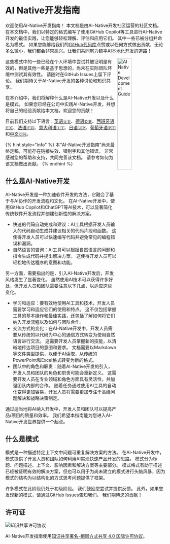 # AI Native开发指南

欢迎使用AI-Native开发指南！
本文档是由AI-Native开发社区运营的社区文档。
在本文档中，我们以特定的格式编写了使用GitHub Copilot等工具进行AI-Native开发的最佳实践，让您能够轻松理解、评估和应用它们。
其中一些已被分组并命名为模式。
如果您能够给我们的[GitHub代码库](https://github.com/AI-Native-Development/docs)点赞或以任何方式做出贡献，无论多么微小，我们都会非常高兴。让我们共同努力铺平AI本地化开发的道路！

<img align="right" src="../../top.png" title="AI Native Development Guide" width="30%">

这些模式中的一些已经在个人环境中尝试并被证明是有效的，但是其他一些是基于思想的，尚未在实际团队环境中测试其有效性。
请随时在GitHub Issues上留下评论。
我们期待关于AI-Native开发的各种讨论和知识共享。

在本介绍中，我们将解释什么是AI-Native开发以及什么是模式。
如果您已经在公司中实践AI-Native开发，并想将自己的经验贡献给本文档，欢迎您的贡献！

目前我们支持以下语言：[英语🇺🇸](https://www.ai-native.dev/docs/)、[德语🇩🇪](https://www.ai-native.dev/docs/v/de/)、[西班牙语🇪🇸](https://www.ai-native.dev/docs/v/es/)、[法语🇫🇷](https://www.ai-native.dev/docs/v/fr/)、[意大利语🇮🇹](https://www.ai-native.dev/docs/v/it/)、[日语🇯🇵](https://www.ai-native.dev/docs/v/ja/)、[葡萄牙语🇵🇹](https://www.ai-native.dev/docs/v/pt/)和[中文🇨🇳](https://www.ai-native.dev/docs/v/zh/)。

{% hint style="info" %}
本“AI-Native开发指南”尚未最终定稿，可能存在链接失效、错别字和其他错误。
非常感谢您的帮助和支持，共同完善该文档。
请参考如何为该文档做出贡献。
{% endhint %}

## 什么是AI-Native开发

AI-Native开发是一种加速软件开发的方法，它融合了基于与AI协作的开发流程和文化。
在AI-Native开发中，使用GitHub Copilot和ChatGPT等AI技术，可以显著简化传统软件开发流程并创建创新性的解决方案。

* 快速的代码自动完成和建议：AI工具根据开发人员输入的代码自动生成并建议相关的代码片段和函数。
这使得开发人员可以快速编写代码并避免常见的编程错误和漏洞。
* 自然语言的咨询：AI工具可以根据自然语言的问题和指令生成代码并提出解决方案。
这使得开发人员可以轻松地传达程序的意图和功能。

另一方面，需要指出的是，引入AI-Native开发后，开发风格发生了显著变化。
虽然使用AI技术可以获得许多好处，但开发人员和团队需要注意以下几点，以适应这些变化。

* 学习和适应：要有效地使用AI工具和技术，开发人员需要学习和适应它们的使用和特点。
这不仅包括掌握工具的基本操作和最佳实践，还包括了解如何将它们纳入开发流程以及如何与团队合作。
* 交流方式的变化：在AI-Native开发中，开发人员需要从传统的以代码为中心的通信方式转变为使用自然语言进行交流。
这需要开发人员掌握新的技能，以清晰地传达项目的意图和要求。
文档需要以Markdown等文件类型提供，以便于AI读取，从传统的PowerPoint和Excel格式转变为新的格式。
* 团队中的角色和职责：随着AI-Native开发的引入，开发人员和团队的角色和职责可能会重新定义。
这需要开发人员在专业领域和角色方面具有灵活性，并加强团队内部的合作。
随着任务通过使用AI工具的自动化变得更加容易，开发人员将需要更加专注于高级问题解决和战略决策制定。

通过适当地将AI纳入开发中，开发人员和团队可以提高产品/项目的质量和效率。
我们希望本指南能为您进入AI-Native开发世界提供一个起点。

## 什么是模式

模式是一种描述特定上下文中问题可重复解决方案的方法。
在AI-Native开发中，模式提供了开发人员和团队如何利用AI实现快速产品开发的思路。
模式分为标题、问题描述、上下文、影响因素和解决方案等主要部分。
模式格式有助于描述已经被证明有效的解决方案，但也可以用于为尚未建立的模式进行头脑风暴，因为模式的结构为以结构化的方式思考问题提供了框架。

许多模式在此阶段仍处于初级阶段。
我们鼓励您尝试并提供反馈。
此外，如果您发现新的模式，请通过GitHub Issues告知我们。
我们期待您的贡献！

## 许可证

![知识共享许可协议](https://i.creativecommons.org/l/by-sa/4.0/88x31.png)

AI-Native开发指南使用[知识共享署名-相同方式共享 4.0 国际许可协议](http://creativecommons.org/licenses/by-sa/4.0/)。